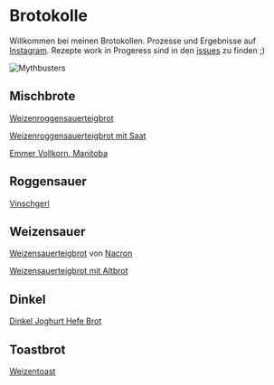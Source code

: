 # Brotokolle
Willkommen bei meinen Brotokollen.
Prozesse und Ergebnisse auf [Instagram](https://www.instagram.com/kuchengnom/).
Rezepte work in Progeress sind in den [issues](https://github.com/Kuchengnom/Brotokolle/issues) zu finden ;)

![Mythbusters](https://i.imgur.com/1h3K2TT.jpeg)

## Mischbrote

[Weizenroggensauerteigbrot](WeizenRoggenmischbrot.md)

[Weizenroggensauerteigbrot mit Saat](WeizenRoggenmischbrot-mit-Saat.md)

[Emmer Vollkorn, Manitoba](Emmervollkornsauerteigbrot.md)

## Roggensauer

[Vinschgerl](Vinschgerl.md) 

## Weizensauer

[Weizensauerteigbrot](Weizensauerteigbrot.md) von [Nacron](https://github.com/nacron)

[Weizensauerteigbrot mit Altbrot](Weizensauerteigbrot-mit-Altbrot.md)

## Dinkel

[Dinkel Joghurt Hefe Brot](Dinkel-Joghurt-Brot.md)

## Toastbrot

[Weizentoast](Toastbrot.md)
